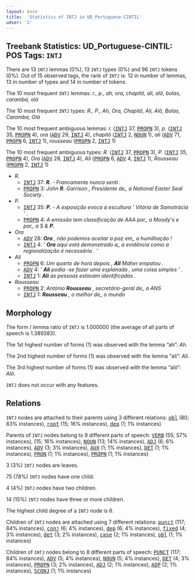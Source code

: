 ```yaml
---
layout: base
title:  'Statistics of INTJ in UD_Portuguese-CINTIL'
udver: '2'
---
```


## Treebank Statistics: UD_Portuguese-CINTIL: POS Tags: `INTJ`

There are 13 `INTJ` lemmas (0%), 13 `INTJ` types (0%) and 96 `INTJ` tokens (0%).
Out of 15 observed tags, the rank of `INTJ` is: 12 in number of lemmas, 13 in number of types and 14 in number of tokens.

The 10 most frequent `INTJ` lemmas: <em>r., p., ah, ora, chapitô, ali, alô, bolas, caramba, olá</em>

The 10 most frequent `INTJ` types:  <em>R., P., Ah, Ora, Chapitô, Ali, Alô, Bolas, Caramba, Olá</em>

The 10 most frequent ambiguous lemmas: <em>r.</em> (<tt><a href="pt_cintil-pos-INTJ.html">INTJ</a></tt> 37, <tt><a href="pt_cintil-pos-PROPN.html">PROPN</a></tt> 3), <em>p.</em> (<tt><a href="pt_cintil-pos-INTJ.html">INTJ</a></tt> 35, <tt><a href="pt_cintil-pos-PROPN.html">PROPN</a></tt> 4), <em>ora</em> (<tt><a href="pt_cintil-pos-ADV.html">ADV</a></tt> 29, <tt><a href="pt_cintil-pos-INTJ.html">INTJ</a></tt> 4), <em>chapitô</em> (<tt><a href="pt_cintil-pos-INTJ.html">INTJ</a></tt> 2, <tt><a href="pt_cintil-pos-NOUN.html">NOUN</a></tt> 1), <em>ali</em> (<tt><a href="pt_cintil-pos-ADV.html">ADV</a></tt> 71, <tt><a href="pt_cintil-pos-PROPN.html">PROPN</a></tt> 6, <tt><a href="pt_cintil-pos-INTJ.html">INTJ</a></tt> 1), <em>rousseau</em> (<tt><a href="pt_cintil-pos-PROPN.html">PROPN</a></tt> 2, <tt><a href="pt_cintil-pos-INTJ.html">INTJ</a></tt> 1)

The 10 most frequent ambiguous types:  <em>R.</em> (<tt><a href="pt_cintil-pos-INTJ.html">INTJ</a></tt> 37, <tt><a href="pt_cintil-pos-PROPN.html">PROPN</a></tt> 3), <em>P.</em> (<tt><a href="pt_cintil-pos-INTJ.html">INTJ</a></tt> 35, <tt><a href="pt_cintil-pos-PROPN.html">PROPN</a></tt> 4), <em>Ora</em> (<tt><a href="pt_cintil-pos-ADV.html">ADV</a></tt> 28, <tt><a href="pt_cintil-pos-INTJ.html">INTJ</a></tt> 4), <em>Ali</em> (<tt><a href="pt_cintil-pos-PROPN.html">PROPN</a></tt> 6, <tt><a href="pt_cintil-pos-ADV.html">ADV</a></tt> 4, <tt><a href="pt_cintil-pos-INTJ.html">INTJ</a></tt> 1), <em>Rousseau</em> (<tt><a href="pt_cintil-pos-PROPN.html">PROPN</a></tt> 2, <tt><a href="pt_cintil-pos-INTJ.html">INTJ</a></tt> 1)


* <em>R.</em>
  * <tt><a href="pt_cintil-pos-INTJ.html">INTJ</a></tt> 37: <em><b>R.</b> - Francamente nunca senti .</em>
  * <tt><a href="pt_cintil-pos-PROPN.html">PROPN</a></tt> 3: <em>John <b>R.</b> Garrison , Presidente de_ a National Easter Seal Society .</em>
* <em>P.</em>
  * <tt><a href="pt_cintil-pos-INTJ.html">INTJ</a></tt> 35: <em><b>P.</b> - A exposição evoca a escultura ' Vitória de Samotrácia ' .</em>
  * <tt><a href="pt_cintil-pos-PROPN.html">PROPN</a></tt> 4: <em>A emissão tem classificação de AAA por_ a Moody's e por_ a S & <b>P.</b></em>
* <em>Ora</em>
  * <tt><a href="pt_cintil-pos-ADV.html">ADV</a></tt> 28: <em><b>Ora</b> , não podemos aceitar a paz em_ a humilhação !</em>
  * <tt><a href="pt_cintil-pos-INTJ.html">INTJ</a></tt> 4: <em>' <b>Ora</b> aqui está demonstrado a_ a evidência como a regionalização é necessária . '</em>
* <em>Ali</em>
  * <tt><a href="pt_cintil-pos-PROPN.html">PROPN</a></tt> 6: <em>Um quarto de hora depois , <b>Ali</b> Maher empatou .</em>
  * <tt><a href="pt_cintil-pos-ADV.html">ADV</a></tt> 4: <em>' <b>Ali</b> podia -se fazer uma esplanada , uma coisa simples ' .</em>
  * <tt><a href="pt_cintil-pos-INTJ.html">INTJ</a></tt> 1: <em><b>Ali</b> as pessoas estavam identificadas .</em>
* <em>Rousseau</em>
  * <tt><a href="pt_cintil-pos-PROPN.html">PROPN</a></tt> 2: <em>António <b>Rousseau</b> , secretário-geral de_ a ANS</em>
  * <tt><a href="pt_cintil-pos-INTJ.html">INTJ</a></tt> 1: <em><b>Rousseau</b> , o melhor de_ o mundo</em>

## Morphology

The form / lemma ratio of `INTJ` is 1.000000 (the average of all parts of speech is 1.389383).

The 1st highest number of forms (1) was observed with the lemma “ah”: <em>Ah</em>.

The 2nd highest number of forms (1) was observed with the lemma “ali”: <em>Ali</em>.

The 3rd highest number of forms (1) was observed with the lemma “alô”: <em>Alô</em>.

`INTJ` does not occur with any features.


## Relations

`INTJ` nodes are attached to their parents using 3 different relations: <tt><a href="pt_cintil-dep-obl.html">obl</a></tt> (80; 83% instances), <tt><a href="pt_cintil-dep-root.html">root</a></tt> (15; 16% instances), <tt><a href="pt_cintil-dep-dep.html">dep</a></tt> (1; 1% instances)

Parents of `INTJ` nodes belong to 9 different parts of speech: <tt><a href="pt_cintil-pos-VERB.html">VERB</a></tt> (55; 57% instances),  (15; 16% instances), <tt><a href="pt_cintil-pos-NOUN.html">NOUN</a></tt> (13; 14% instances), <tt><a href="pt_cintil-pos-ADJ.html">ADJ</a></tt> (6; 6% instances), <tt><a href="pt_cintil-pos-ADV.html">ADV</a></tt> (3; 3% instances), <tt><a href="pt_cintil-pos-AUX.html">AUX</a></tt> (1; 1% instances), <tt><a href="pt_cintil-pos-DET.html">DET</a></tt> (1; 1% instances), <tt><a href="pt_cintil-pos-PRON.html">PRON</a></tt> (1; 1% instances), <tt><a href="pt_cintil-pos-PROPN.html">PROPN</a></tt> (1; 1% instances)

3 (3%) `INTJ` nodes are leaves.

75 (78%) `INTJ` nodes have one child.

4 (4%) `INTJ` nodes have two children.

14 (15%) `INTJ` nodes have three or more children.

The highest child degree of a `INTJ` node is 6.

Children of `INTJ` nodes are attached using 7 different relations: <tt><a href="pt_cintil-dep-punct.html">punct</a></tt> (117; 84% instances), <tt><a href="pt_cintil-dep-conj.html">conj</a></tt> (6; 4% instances), <tt><a href="pt_cintil-dep-dep.html">dep</a></tt> (6; 4% instances), <tt><a href="pt_cintil-dep-fixed.html">fixed</a></tt> (4; 3% instances), <tt><a href="pt_cintil-dep-det.html">det</a></tt> (3; 2% instances), <tt><a href="pt_cintil-dep-case.html">case</a></tt> (2; 1% instances), <tt><a href="pt_cintil-dep-obl.html">obl</a></tt> (1; 1% instances)

Children of `INTJ` nodes belong to 8 different parts of speech: <tt><a href="pt_cintil-pos-PUNCT.html">PUNCT</a></tt> (117; 84% instances), <tt><a href="pt_cintil-pos-ADV.html">ADV</a></tt> (5; 4% instances), <tt><a href="pt_cintil-pos-NOUN.html">NOUN</a></tt> (5; 4% instances), <tt><a href="pt_cintil-pos-DET.html">DET</a></tt> (4; 3% instances), <tt><a href="pt_cintil-pos-PROPN.html">PROPN</a></tt> (3; 2% instances), <tt><a href="pt_cintil-pos-ADJ.html">ADJ</a></tt> (2; 1% instances), <tt><a href="pt_cintil-pos-ADP.html">ADP</a></tt> (2; 1% instances), <tt><a href="pt_cintil-pos-SCONJ.html">SCONJ</a></tt> (1; 1% instances)

